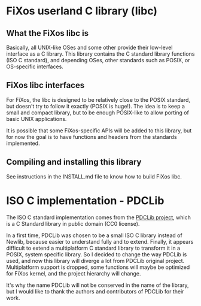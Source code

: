 FiXos userland C library (libc)
===============

What the FiXos libc is
----------------
Basically, all UNIX-like OSes and some other provide their low-level interface
as a C library.
This library contains the C standard library functions (ISO C standard), and
depending OSes, other standards such as POSIX, or OS-specific interfaces.


FiXos libc interfaces
--------------------
For FiXos, the libc is designed to be relatively close to the POSIX standard,
but doesn't try to follow it exactly (POSIX is huge!). The idea is to keep a
small and compact library, but to be enough POSIX-like to allow porting of
basic UNIX applications.

It is possible that some FiXos-specific APIs will be added to this library,
but for now the goal is to have functions and headers from the standards
implemented.

Compiling and installing this library
--------------------
See instructions in the INSTALL.md file to know how to build FiXos libc.


ISO C implementation - PDCLib
===================

The ISO C standard implementation comes from the [PDCLib project](http://pdclib.e43.eu),
which is a C Standard library in public domain (CC0 license).

In a first time, PDCLib was chosen to be a small ISO C library instead of Newlib,
because easier to understand fully and to extend. Finally, it appears difficult
to extend a multiplatform C standard library to transform it in a POSIX, system
specific library.
So I decided to change the way PDCLib is used, and now this library will diverge
a lot from PDCLib original project. Multiplatform support is dropped, some
functions will maybe be optimized for FiXos kernel, and the project hierarchy
will change.

It's why the name PDCLib will not be conserved in the name of the library,
but I would like to thank the authors and contributors of PDCLib for their work.



